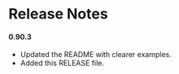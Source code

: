 # Release Notes

#### 0.90.3

* Updated the README with clearer examples.
* Added this RELEASE file.

